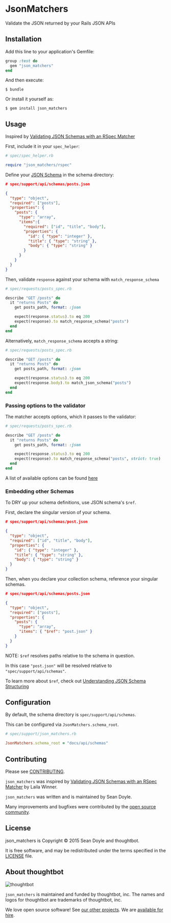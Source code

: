 # JsonMatchers

Validate the JSON returned by your Rails JSON APIs

## Installation

Add this line to your application's Gemfile:

```ruby
group :test do
  gem "json_matchers"
end
```

And then execute:

    $ bundle

Or install it yourself as:

    $ gem install json_matchers

## Usage

Inspired by [Validating JSON Schemas with an RSpec Matcher](http://robots.thoughtbot.com/validating-json-schemas-with-an-rspec-matcher)

First, include it in your `spec_helper`:

```ruby
# spec/spec_helper.rb

require "json_matchers/rspec"
```

Define your [JSON Schema](http://json-schema.org/example1.html) in the schema directory:

```json
# spec/support/api/schemas/posts.json

{
  "type": "object",
  "required": ["posts"],
  "properties": {
    "posts": {
      "type": "array",
      "items":{
        "required": ["id", "title", "body"],
        "properties": {
          "id": { "type": "integer" },
          "title": { "type": "string" },
          "body": { "type": "string" }
        }
      }
    }
  }
}
```

Then, validate `response` against your schema with `match_response_schema`

```ruby
# spec/requests/posts_spec.rb

describe "GET /posts" do
  it "returns Posts" do
    get posts_path, format: :json

    expect(response.status).to eq 200
    expect(response).to match_response_schema("posts")
  end
end
```

Alternatively, `match_response_schema` accepts a string:

```ruby
# spec/requests/posts_spec.rb

describe "GET /posts" do
  it "returns Posts" do
    get posts_path, format: :json

    expect(response.status).to eq 200
    expect(response.body).to match_json_schema("posts")
  end
end
```

### Passing options to the validator

The matcher accepts options, which it passes to the validator:

```ruby
# spec/requests/posts_spec.rb

describe "GET /posts" do
  it "returns Posts" do
    get posts_path, format: :json

    expect(response.status).to eq 200
    expect(response).to match_response_schema("posts", strict: true)
  end
end
```

A list of available options can be found [here][options]

[options]: https://github.com/ruby-json-schema/json-schema/blob/2.2.4/lib/json-schema/validator.rb#L160-L162

### Embedding other Schemas

To DRY up your schema definitions, use JSON schema's `$ref`.

First, declare the singular version of your schema.

```json
# spec/support/api/schemas/post.json

{
  "type": "object",
  "required": ["id", "title", "body"],
  "properties": {
    "id": { "type": "integer" },
    "title": { "type": "string" },
    "body": { "type": "string" }
  }
}
```

Then, when you declare your collection schema, reference your singular schemas.

```json
# spec/support/api/schemas/posts.json

{
  "type": "object",
  "required": ["posts"],
  "properties": {
    "posts": {
      "type": "array",
      "items": { "$ref": "post.json" }
    }
  }
}
```

NOTE: `$ref` resolves paths relative to the schema in question.

In this case `"post.json"` will be resolved relative to
`"spec/support/api/schemas"`.

To learn more about `$ref`, check out [Understanding JSON Schema Structuring](http://spacetelescope.github.io/understanding-json-schema/structuring.html)

## Configuration

By default, the schema directory is `spec/support/api/schemas`.

This can be configured via `JsonMatchers.schema_root`.


```ruby
# spec/support/json_matchers.rb

JsonMatchers.schema_root = "docs/api/schemas"
```

## Contributing

Please see [CONTRIBUTING].

`json_matchers` was inspired by [Validating JSON Schemas with an
RSpec Matcher][blog post] by Laila Winner.

`json_matchers` was written and is maintained by Sean Doyle.

Many improvements and bugfixes were contributed by the [open source community].

[blog post]: https://robots.thoughtbot.com/validating-json-schemas-with-an-rspec-matcher
[CONTRIBUTING]: https://github.com/thoughtbot/json_matchers/blob/master/CONTRIBUTING.md
[open source community]: https://github.com/thoughtbot/json_matchers/graphs/contributors

## License

json_matchers is Copyright © 2015 Sean Doyle and thoughtbot.

It is free software, and may be redistributed under the terms specified in the
[LICENSE] file.

[LICENSE]: LICENSE.txt

## About thoughtbot

![thoughtbot](https://thoughtbot.com/logo.png)

`json_matchers` is maintained and funded by thoughtbot, inc.
The names and logos for thoughtbot are trademarks of thoughtbot, inc.

We love open source software!
See [our other projects][community].
We are [available for hire][hire].

[community]: https://thoughtbot.com/community?utm_source=github
[hire]: https://thoughtbot.com?utm_source=github
